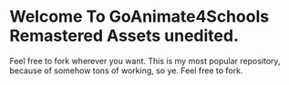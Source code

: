 # Welcome To GoAnimate4Schools Remastered Assets unedited.

Feel free to fork wherever you want.
This is my most popular repository, because of somehow tons of working, so ye. Feel free to fork.
